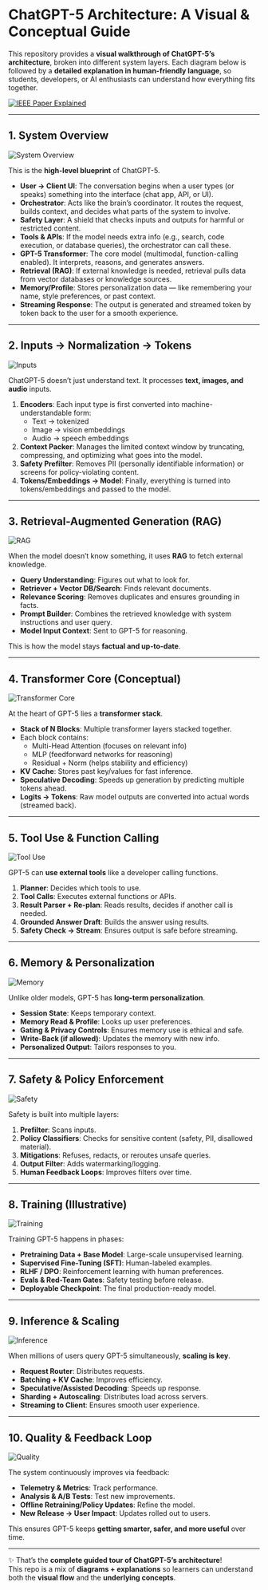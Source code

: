 # ChatGPT-5 Architecture: A Visual & Conceptual Guide  

This repository provides a **visual walkthrough of ChatGPT-5’s architecture**, broken into different system layers. Each diagram below is followed by a **detailed explanation in human-friendly language**, so students, developers, or AI enthusiasts can understand how everything fits together.  


[![IEEE Paper Explained](https://img.youtube.com/vi/rcmCCaByNWk?si=54VbhTa862BlPE0z/0.jpg)](https://youtu.be/rcmCCaByNWk?si=54VbhTa862BlPE0z)

---

## 1. System Overview  
![System Overview](./Presentation/chatgpt5-architecture-01.png)  

This is the **high-level blueprint** of ChatGPT-5.  

- **User → Client UI**: The conversation begins when a user types (or speaks) something into the interface (chat app, API, or UI).  
- **Orchestrator**: Acts like the brain’s coordinator. It routes the request, builds context, and decides what parts of the system to involve.  
- **Safety Layer**: A shield that checks inputs and outputs for harmful or restricted content.  
- **Tools & APIs**: If the model needs extra info (e.g., search, code execution, or database queries), the orchestrator can call these.  
- **GPT-5 Transformer**: The core model (multimodal, function-calling enabled). It interprets, reasons, and generates answers.  
- **Retrieval (RAG)**: If external knowledge is needed, retrieval pulls data from vector databases or knowledge sources.  
- **Memory/Profile**: Stores personalization data — like remembering your name, style preferences, or past context.  
- **Streaming Response**: The output is generated and streamed token by token back to the user for a smooth experience.  

---

## 2. Inputs → Normalization → Tokens  
![Inputs](./Presentation/chatgpt5-architecture-02.png)  

ChatGPT-5 doesn’t just understand text. It processes **text, images, and audio** inputs.  

1. **Encoders**: Each input type is first converted into machine-understandable form:  
   - Text → tokenized  
   - Image → vision embeddings  
   - Audio → speech embeddings  
2. **Context Packer**: Manages the limited context window by truncating, compressing, and optimizing what goes into the model.  
3. **Safety Prefilter**: Removes PII (personally identifiable information) or screens for policy-violating content.  
4. **Tokens/Embeddings → Model**: Finally, everything is turned into tokens/embeddings and passed to the model.  

---

## 3. Retrieval-Augmented Generation (RAG)  
![RAG](./Presentation/chatgpt5-architecture-03.png)  

When the model doesn’t know something, it uses **RAG** to fetch external knowledge.  

- **Query Understanding**: Figures out what to look for.  
- **Retriever + Vector DB/Search**: Finds relevant documents.  
- **Relevance Scoring**: Removes duplicates and ensures grounding in facts.  
- **Prompt Builder**: Combines the retrieved knowledge with system instructions and user query.  
- **Model Input Context**: Sent to GPT-5 for reasoning.  

This is how the model stays **factual and up-to-date**.  

---

## 4. Transformer Core (Conceptual)  
![Transformer Core](./Presentation/chatgpt5-architecture-04.png)  

At the heart of GPT-5 lies a **transformer stack**.  

- **Stack of N Blocks**: Multiple transformer layers stacked together.  
- Each block contains:  
  - Multi-Head Attention (focuses on relevant info)  
  - MLP (feedforward networks for reasoning)  
  - Residual + Norm (helps stability and efficiency)  
- **KV Cache**: Stores past key/values for fast inference.  
- **Speculative Decoding**: Speeds up generation by predicting multiple tokens ahead.  
- **Logits → Tokens**: Raw model outputs are converted into actual words (streamed back).  

---

## 5. Tool Use & Function Calling  
![Tool Use](./Presentation/chatgpt5-architecture-05.png)  

GPT-5 can **use external tools** like a developer calling functions.  

1. **Planner**: Decides which tools to use.  
2. **Tool Calls**: Executes external functions or APIs.  
3. **Result Parser + Re-plan**: Reads results, decides if another call is needed.  
4. **Grounded Answer Draft**: Builds the answer using results.  
5. **Safety Check → Stream**: Ensures output is safe before streaming.  

---

## 6. Memory & Personalization  
![Memory](./Presentation/chatgpt5-architecture-06.png)  

Unlike older models, GPT-5 has **long-term personalization**.  

- **Session State**: Keeps temporary context.  
- **Memory Read & Profile**: Looks up user preferences.  
- **Gating & Privacy Controls**: Ensures memory use is ethical and safe.  
- **Write-Back (if allowed)**: Updates the memory with new info.  
- **Personalized Output**: Tailors responses to you.  

---

## 7. Safety & Policy Enforcement  
![Safety](./Presentation/chatgpt5-architecture-07.png)  

Safety is built into multiple layers:  

1. **Prefilter**: Scans inputs.  
2. **Policy Classifiers**: Checks for sensitive content (safety, PII, disallowed material).  
3. **Mitigations**: Refuses, redacts, or reroutes unsafe queries.  
4. **Output Filter**: Adds watermarking/logging.  
5. **Human Feedback Loops**: Improves filters over time.  

---

## 8. Training (Illustrative)  
![Training](./Presentation/chatgpt5-architecture-08.png)  

Training GPT-5 happens in phases:  

- **Pretraining Data + Base Model**: Large-scale unsupervised learning.  
- **Supervised Fine-Tuning (SFT)**: Human-labeled examples.  
- **RLHF / DPO**: Reinforcement learning with human preferences.  
- **Evals & Red-Team Gates**: Safety testing before release.  
- **Deployable Checkpoint**: The final production-ready model.  

---

## 9. Inference & Scaling  
![Inference](./Presentation/chatgpt5-architecture-09.png)  

When millions of users query GPT-5 simultaneously, **scaling is key**.  

- **Request Router**: Distributes requests.  
- **Batching + KV Cache**: Improves efficiency.  
- **Speculative/Assisted Decoding**: Speeds up response.  
- **Sharding + Autoscaling**: Distributes load across servers.  
- **Streaming to Client**: Ensures smooth user experience.  

---

## 10. Quality & Feedback Loop  
![Quality](./Presentation/chatgpt5-architecture-10.png)  

The system continuously improves via feedback:  

- **Telemetry & Metrics**: Track performance.  
- **Analysis & A/B Tests**: Test new improvements.  
- **Offline Retraining/Policy Updates**: Refine the model.  
- **New Release → User Impact**: Updates rolled out to users.  

This ensures GPT-5 keeps **getting smarter, safer, and more useful** over time.  

---

✨ That’s the **complete guided tour of ChatGPT-5’s architecture**!  
This repo is a mix of **diagrams + explanations** so learners can understand both the **visual flow** and the **underlying concepts**.  

